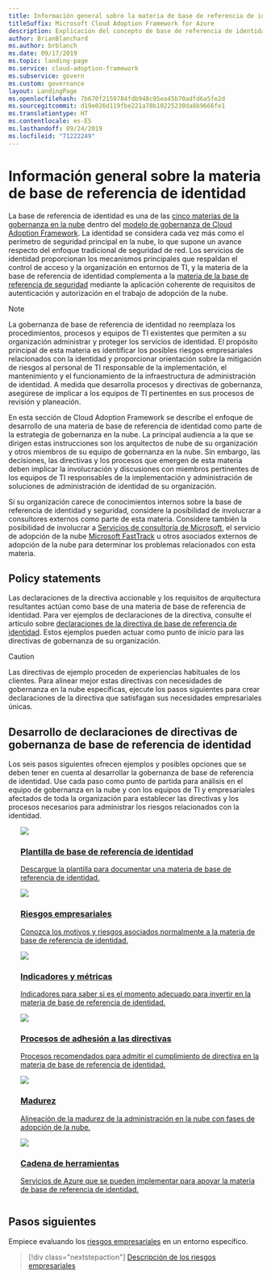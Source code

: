 ```yaml
---
title: Información general sobre la materia de base de referencia de identidad
titleSuffix: Microsoft Cloud Adoption Framework for Azure
description: Explicación del concepto de base de referencia de identidad en relación con la gobernanza de la nube
author: BrianBlanchard
ms.author: brblanch
ms.date: 09/17/2019
ms.topic: landing-page
ms.service: cloud-adoption-framework
ms.subservice: govern
ms.custom: governance
layout: LandingPage
ms.openlocfilehash: 7b670f2159784fdb948c95ea45b70adfd6a5fe2d
ms.sourcegitcommit: d19e026d119fbe221a78b10225230da8b9666fe1
ms.translationtype: HT
ms.contentlocale: es-ES
ms.lasthandoff: 09/24/2019
ms.locfileid: "71222249"
---
```

# <a name="identity-baseline-discipline-overview"></a>Información general sobre la materia de base de referencia de identidad

La base de referencia de identidad es una de las [cinco materias de la gobernanza en la nube](../governance-disciplines.md) dentro del [modelo de gobernanza de Cloud Adoption Framework](../index.md). La identidad se considera cada vez más como el perímetro de seguridad principal en la nube, lo que supone un avance respecto del enfoque tradicional de seguridad de red. Los servicios de identidad proporcionan los mecanismos principales que respaldan el control de acceso y la organización en entornos de TI, y la materia de la base de referencia de identidad complementa a la [materia de la base de referencia de seguridad](../security-baseline/index.md) mediante la aplicación coherente de requisitos de autenticación y autorización en el trabajo de adopción de la nube.

> [!NOTE]
> La gobernanza de base de referencia de identidad no reemplaza los procedimientos, procesos y equipos de TI existentes que permiten a su organización administrar y proteger los servicios de identidad. El propósito principal de esta materia es identificar los posibles riesgos empresariales relacionados con la identidad y proporcionar orientación sobre la mitigación de riesgos al personal de TI responsable de la implementación, el mantenimiento y el funcionamiento de la infraestructura de administración de identidad. A medida que desarrolla procesos y directivas de gobernanza, asegúrese de implicar a los equipos de TI pertinentes en sus procesos de revisión y planeación.

En esta sección de Cloud Adoption Framework se describe el enfoque de desarrollo de una materia de base de referencia de identidad como parte de la estrategia de gobernanza en la nube. La principal audiencia a la que se dirigen estas instrucciones son los arquitectos de nube de su organización y otros miembros de su equipo de gobernanza en la nube. Sin embargo, las decisiones, las directivas y los procesos que emergen de esta materia deben implicar la involucración y discusiones con miembros pertinentes de los equipos de TI responsables de la implementación y administración de soluciones de administración de identidad de su organización.

Si su organización carece de conocimientos internos sobre la base de referencia de identidad y seguridad, considere la posibilidad de involucrar a consultores externos como parte de esta materia. Considere también la posibilidad de involucrar a [Servicios de consultoría de Microsoft](https://www.microsoft.com/enterprise/services), el servicio de adopción de la nube [Microsoft FastTrack](https://azure.microsoft.com/programs/azure-fasttrack) u otros asociados externos de adopción de la nube para determinar los problemas relacionados con esta materia.

## <a name="policy-statements"></a>Policy statements

Las declaraciones de la directiva accionable y los requisitos de arquitectura resultantes actúan como base de una materia de base de referencia de identidad. Para ver ejemplos de declaraciones de la directiva, consulte el artículo sobre [declaraciones de la directiva de base de referencia de identidad](./policy-statements.md). Estos ejemplos pueden actuar como punto de inicio para las directivas de gobernanza de su organización.

> [!CAUTION]
> Las directivas de ejemplo proceden de experiencias habituales de los clientes. Para alinear mejor estas directivas con necesidades de gobernanza en la nube específicas, ejecute los pasos siguientes para crear declaraciones de la directiva que satisfagan sus necesidades empresariales únicas.

## <a name="developing-identity-baseline-governance-policy-statements"></a>Desarrollo de declaraciones de directivas de gobernanza de base de referencia de identidad

Los seis pasos siguientes ofrecen ejemplos y posibles opciones que se deben tener en cuenta al desarrollar la gobernanza de base de referencia de identidad. Use cada paso como punto de partida para análisis en el equipo de gobernanza en la nube y con los equipos de TI y empresariales afectados de toda la organización para establecer las directivas y los procesos necesarios para administrar los riesgos relacionados con la identidad.

<!-- markdownlint-disable MD033 -->

<ul class="panelContent cardsE">
<li style="display: flex; flex-direction: column;">
    <a href="./template.md">
        <div class="cardSize">
            <div class="cardPadding" >
                <div class="card" >
                    <div class="cardImageOuter">
                        <div class="cardImage">
                            <img src="../../_images/govern/process-template.png" class="x-hidden-focus"/>
                        </div>
                    </div>
                    <div class="cardText" style="padding-left:0px;">
                        <h3>Plantilla de base de referencia de identidad</h3>
                        <p class="x-hidden-focus">Descargue la plantilla para documentar una materia de base de referencia de identidad.</p>
                    </div>
                </div>
            </div>
        </div>
    </a>
</li><li style="display: flex; flex-direction: column;">
    <a href="./business-risks.md">
        <div class="cardSize">
            <div class="cardPadding" >
                <div class="card" >
                    <div class="cardImageOuter">
                        <div class="cardImage">
                            <img src="../../_images/govern/process-risks.png" class="x-hidden-focus"/>
                        </div>
                    </div>
                    <div class="cardText" style="padding-left:0px;">
                        <h3>Riesgos empresariales</h3>
                        <p class="x-hidden-focus">Conozca los motivos y riesgos asociados normalmente a la materia de base de referencia de identidad.</p>
                    </div>
                </div>
            </div>
        </div>
    </a>
</li>
<li style="display: flex; flex-direction: column;">
    <a href="./metrics-tolerance.md">
        <div class="cardSize">
            <div class="cardPadding" >
                <div class="card" >
                    <div class="cardImageOuter">
                        <div class="cardImage">
                            <img src="../../_images/govern/process-metrics.png" class="x-hidden-focus"/>
                        </div>
                    </div>
                    <div class="cardText" style="padding-left:0px;">
                        <h3>Indicadores y métricas</h3>
                        <p class="x-hidden-focus">Indicadores para saber si es el momento adecuado para invertir en la materia de base de referencia de identidad.</p>
                    </div>
                </div>
            </div>
        </div>
    </a>
</li>
<li style="display: flex; flex-direction: column;">
    <a href="./compliance-processes.md">
        <div class="cardSize">
            <div class="cardPadding" >
                <div class="card" >
                    <div class="cardImageOuter">
                        <div class="cardImage">
                            <img src="../../_images/govern/process-enforce.png" class="x-hidden-focus"/>
                        </div>
                    </div>
                    <div class="cardText" style="padding-left:0px;">
                        <h3>Procesos de adhesión a las directivas</h3>
                        <p class="x-hidden-focus">Procesos recomendados para admitir el cumplimiento de directiva en la materia de base de referencia de identidad.</p>
                    </div>
                </div>
            </div>
        </div>
    </a>
</li>
<li style="display: flex; flex-direction: column;">
    <a href="./discipline-improvement.md">
        <div class="cardSize">
            <div class="cardPadding" >
                <div class="card" >
                    <div class="cardImageOuter">
                        <div class="cardImage">
                            <img src="../../_images/govern/process-maturity.png" class="x-hidden-focus"/>
                        </div>
                    </div>
                    <div class="cardText" style="padding-left:0px;">
                        <h3>Madurez</h3>
                        <p class="x-hidden-focus">Alineación de la madurez de la administración en la nube con fases de adopción de la nube.</p>
                    </div>
                </div>
            </div>
        </div>
    </a>
</li>
<li style="display: flex; flex-direction: column;">
    <a href="./toolchain.md">
        <div class="cardSize">
            <div class="cardPadding" >
                <div class="card" >
                    <div class="cardImageOuter">
                        <div class="cardImage">
                            <img src="../../_images/govern/process-toolchain.png" class="x-hidden-focus"/>
                        </div>
                    </div>
                    <div class="cardText" style="padding-left:0px;">
                        <h3>Cadena de herramientas</h3>
                        <p class="x-hidden-focus">Servicios de Azure que se pueden implementar para apoyar la materia de base de referencia de identidad.</p>
                    </div>
                </div>
            </div>
        </div>
    </a>
</li>
</ul>

<!-- markdownlint-enable MD033 -->

## <a name="next-steps"></a>Pasos siguientes

Empiece evaluando los [riesgos empresariales](./business-risks.md) en un entorno específico.

> [!div class="nextstepaction"]
> [Descripción de los riesgos empresariales](./business-risks.md)
